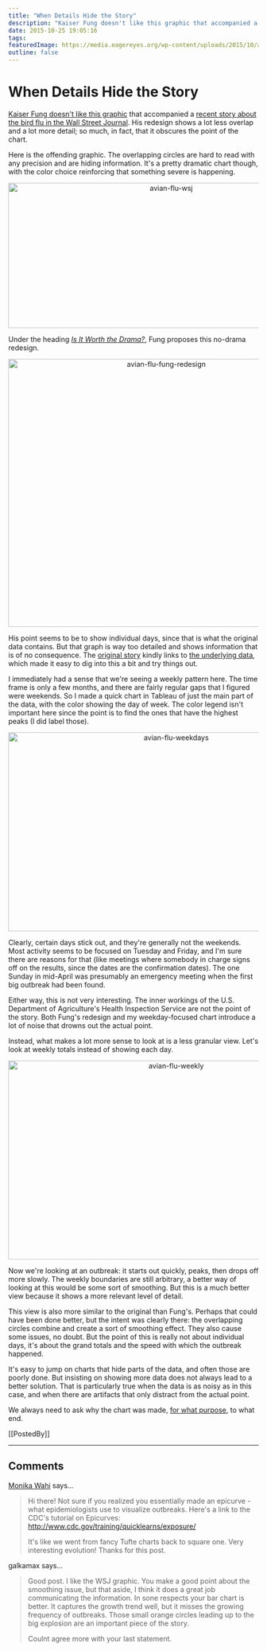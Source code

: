 ```yaml
---
title: "When Details Hide the Story"
description: "Kaiser Fung doesn't like this graphic that accompanied a recent story about the bird flu in the Wall Street Journal. His redesign shows a lot less overlap and a lot more detail; so much, in fact, that it obscures the point of the chart."
date: 2015-10-25 19:05:16
tags: 
featuredImage: https://media.eagereyes.org/wp-content/uploads/2015/10/avian-flu-wsj.jpg
outline: false
---
```


# When Details Hide the Story

<a href="http://junkcharts.typepad.com/junk_charts/2015/10/is-it-worth-the-drama.html">Kaiser Fung doesn't like this graphic</a> that accompanied a <a href="http://www.wsj.com/articles/u-s-readies-for-a-return-of-bird-flu-1444665965">recent story about the bird flu in the Wall Street Journal</a>. His redesign shows a lot less overlap and a lot more detail; so much, in fact, that it obscures the point of the chart.

Here is the offending graphic. The overlapping circles are hard to read with any precision and are hiding information. It's a pretty dramatic chart though, with the color choice reinforcing that something severe is happening.

<p align="center"><img class="aligncenter size-full wp-image-9021" src="https://media.eagereyes.org/wp-content/uploads/2015/10/avian-flu-wsj.jpg" alt="avian-flu-wsj" width="640" height="292" /></p>

Under the heading <em><a href="http://junkcharts.typepad.com/junk_charts/2015/10/is-it-worth-the-drama.html">Is It Worth the Drama?</a></em>, Fung proposes this no-drama redesign.

<p align="center"><img class="aligncenter size-full wp-image-9022" src="https://media.eagereyes.org/wp-content/uploads/2015/10/avian-flu-fung-redesign.png" alt="avian-flu-fung-redesign" width="620" height="539" /></p>

His point seems to be to show individual days, since that is what the original data contains. But that graph is way too detailed and shows information that is of no consequence. The <a href="http://www.wsj.com/articles/u-s-readies-for-a-return-of-bird-flu-1444665965">original story</a> kindly links to <a href="https://www.aphis.usda.gov/wps/portal/aphis/ourfocus/animalhealth/sa_animal_disease_information/sa_avian_health/ct_avian_influenza_disease/!ut/p/a1/lZFbc4IwEIV_iw99ZBLD_VG8gUrt1FqEl8waQDIDgYFox_764qUd-yC1edvdczJnv0UR2qBIwIHvQPJSQH6qI4POli7pO5h405U9xt7z-8S3Fqa6dLVWELaC4XTgauYCY6xZBHsjxx2Zto-xZzzmx3feAP_lD1CEIiZkJTMUQpXxhrJSyERImvNtDfXxCTdAy31N05Ltm3MFgheQ0yyBXGa3nZg3CTQJ5SIt6-IM4TI-cBA_eiavjVaW7xPxCd_GU5iK8RiFW2Kn2CCJolp9UDS2VRXQQVeIHqdxzJipquYl_K_9pmOn3W-yeDHnM4Ln-lXQxfcs6AAYtoTNuwhtDa3-mXr2wE1J7Q_9XfstyEw50USbTsqX8Q1ltOmgHDgoCgrDwB-oKtbrwlKNV_fzLS2C0XHQ630B9ICQ5w!!/?1dmy&amp;urile=wcm:path:/aphis_content_library/sa_our_focus/sa_animal_health/sa_animal_disease_information/sa_avian_health/sa_detections_by_states/ct_ai_pacific_flyway">the underlying data</a>, which made it easy to dig into this a bit and try things out.

I immediately had a sense that we're seeing a weekly pattern here. The time frame is only a few months, and there are fairly regular gaps that I figured were weekends. So I made a quick chart in Tableau of just the main part of the data, with the color showing the day of week. The color legend isn't important here since the point is to find the ones that have the highest peaks (I did label those).

<p align="center"><img class="aligncenter size-full wp-image-9023" src="https://media.eagereyes.org/wp-content/uploads/2015/10/avian-flu-weekdays.png" alt="avian-flu-weekdays" width="660" height="400" /></p>

Clearly, certain days stick out, and they're generally not the weekends. Most activity seems to be focused on Tuesday and Friday, and I'm sure there are reasons for that (like meetings where somebody in charge signs off on the results, since the dates are the confirmation dates). The one Sunday in mid-April was presumably an emergency meeting when the first big outbreak had been found.

Either way, this is not very interesting. The inner workings of the U.S. Department of Agriculture's Health Inspection Service are not the point of the story. Both Fung's redesign and my weekday-focused chart introduce a lot of noise that drowns out the actual point.

Instead, what makes a lot more sense to look at is a less granular view. Let's look at weekly totals instead of showing each day.

<p align="center"><img class="aligncenter size-full wp-image-9024" src="https://media.eagereyes.org/wp-content/uploads/2015/10/avian-flu-weekly.png" alt="avian-flu-weekly" width="660" height="400" /></p>

Now we're looking at an outbreak: it starts out quickly, peaks, then drops off more slowly. The weekly boundaries are still arbitrary, a better way of looking at this would be some sort of smoothing. But this is a much better view because it shows a more relevant level of detail.

This view is also more similar to the original than Fung's. Perhaps that could have been done better, but the intent was clearly there: the overlapping circles combine and create a sort of smoothing effect. They also cause some issues, no doubt. But the point of this is really not about individual days, it's about the grand totals and the speed with which the outbreak happened.

It's easy to jump on charts that hide parts of the data, and often those are poorly done. But insisting on showing more data does not always lead to a better solution. That is particularly true when the data is as noisy as in this case, and when there are artifacts that only distract from the actual point.

We always need to ask why the chart was made, <a href="/blog/2015/the-point-of-a-chart">for what purpose</a>, to what end.

[[PostedBy]]

<aside class="comments">

---
## Comments

<a href="http://www.vasantahealth.com" rel="nofollow noopener" target="_blank">Monika Wahi</a> says…
>	Hi there!  Not sure if you realized you essentially made an epicurve - what epidemiologists use to visualize outbreaks. Here's a link to the CDC's tutorial on Epicurves: http://www.cdc.gov/training/quicklearns/exposure/
>	
>	It's like we went from fancy Tufte charts back to square one.  Very interesting evolution!  Thanks for this post.

galkamax says…
>	Good post. I like the WSJ graphic. You make a good point about the smoothing issue, but that aside, I think it does a great job communicating the information. In sone respects your bar chart is better. It captures the growth trend well, but it misses the growing frequency of outbreaks. Those small orange circles leading up to the big explosion are an important piece of the story.
>	
>	Coulnt agree more with your last statement.

</aside>

